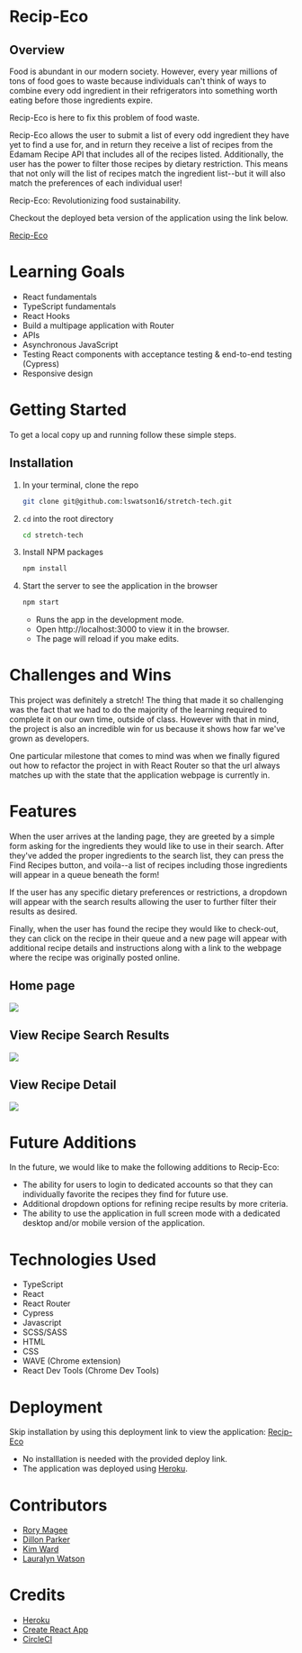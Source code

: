 # Recip-Eco

## Overview

Food is abundant in our modern society.  However, every year millions of tons of food goes to waste because individuals can't think of ways to combine every odd ingredient in their refrigerators  into something worth eating before those ingredients expire.

Recip-Eco is here to fix this problem of food waste.

Recip-Eco allows the user to submit a list of every odd ingredient they have yet to find a use for, and in return they receive a list of recipes from the Edamam Recipe API that includes all of the recipes listed.  Additionally, the user has the power to filter those recipes by dietary restriction.  This means that not only will the list of recipes match the ingredient list--but it will also match the preferences of each individual user!

Recip-Eco: Revolutionizing food sustainability.

Checkout the deployed beta version of the application using the link below.

[Recip-Eco](https://recip-eco.herokuapp.com/)

# Learning Goals
- React fundamentals
- TypeScript fundamentals
- React Hooks
- Build a multipage application with Router
- APIs
- Asynchronous JavaScript
- Testing React components with acceptance testing & end-to-end testing (Cypress)
- Responsive design

# Getting Started
To get a local copy up and running follow these simple steps.

## Installation

1. In your terminal, clone the repo
   ```sh
   git clone git@github.com:lswatson16/stretch-tech.git
   ```
2. `cd` into the root directory
    ```sh
   cd stretch-tech
   ```
3. Install NPM packages
   ```sh
   npm install
   ```
4. Start the server to see the application in the browser
   ```sh
   npm start
   ``` 
   - Runs the app in the development mode.
   - Open http://localhost:3000 to view it in the browser.
   - The page will reload if you make edits.

# Challenges and Wins

This project was definitely a stretch!  The thing that made it so challenging was the fact that we had to do the majority of the learning required to complete it on our own time, outside of class.  However with that in mind, the project is also an incredible win for us because it shows how far we've grown as developers.

One particular milestone that comes to mind was when we finally figured out how to refactor the project in with React Router so that the url always matches up with the state that the application webpage is currently in.

# Features

When the user arrives at the landing page, they are greeted by a simple form asking for the ingredients they would like to use in their search.  After they've added the proper ingredients to the search list, they can press the Find Recipes button, and voila--a list of recipes including those ingredients will appear in a queue beneath the form!

If the user has any specific dietary preferences or restrictions, a dropdown will appear with the search results allowing the user to further filter their results as desired.

Finally, when the user has found the recipe they would like to check-out, they can click on the recipe in their queue and a new page will appear with additional recipe details and instructions along with a link to the webpage where the recipe was originally posted online.

## Home page

![](https://media.giphy.com/media/EC0tqsR5wuiq0qKy5S/giphy.gif)

## View Recipe Search Results

![](https://media.giphy.com/media/4LQiej0kSnFoWd6IaD/giphy.gif)

## View Recipe Detail

![](https://media.giphy.com/media/W5LHSCHi20ZWRmXDGg/giphy.gif)

# Future Additions

In the future, we would like to make the following additions to Recip-Eco:

- The ability for users to login to dedicated accounts so that they can individually favorite the recipes they find for future use.
- Additional dropdown options for refining recipe results by more criteria.
- The ability to use the application in full screen mode with a dedicated desktop and/or mobile version of the application.


# Technologies Used 
- TypeScript
- React
- React Router
- Cypress
- Javascript
- SCSS/SASS
- HTML
- CSS
- WAVE (Chrome extension)
- React Dev Tools (Chrome Dev Tools)

# Deployment
Skip installation by using this deployment link to view the application: [Recip-Eco](https://recip-eco.herokuapp.com/)

- No installlation is needed  with the provided deploy link.
- The application was deployed using [Heroku](https://www.heroku.com/).

# Contributors
- [Rory Magee](https://github.com/roryemagee1)
- [Dillon Parker](https://github.com/Prkr93)
- [Kim Ward](https://github.com/kmewrd)
- [Lauralyn Watson](https://github.com/lswatson16)

# Credits
- [Heroku](https://www.heroku.com/)
- [Create React App](https://create-react-app.dev/)
- [CircleCI](https://circleci.com/docs/)
